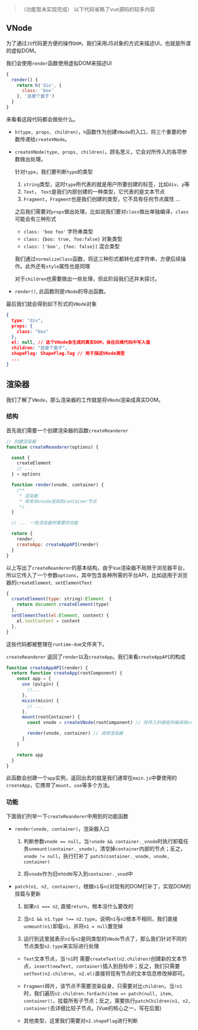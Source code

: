 <!--
 * @Description: 
 * @Author: xluoyu
 * @LastEditTime: 2022-08-14 15:39:57
-->

>（功能暂未实现完成） 以下代码省略了vue源码的较多内容
## VNode

为了通过`JS`代码更方便的操作`DOM`，我们采用JS对象的方式来描述UI，也就是所谓的虚拟DOM。

我们会使用`render`函数使用虚拟DOM来描述UI

```js
{
  render() {
    return h('div', {
      class: 'box'
    }, '这是个盒子')
  }
}
```

来看看这段代码都会做些什么。

* `h(type, props, children)`，`h`函数作为创建`VNode`的入口，将三个重要的参数传递给`createVNode`。
* `createVNode(type, props, children)`，顾名思义，它会对所传入的各项参数做出处理。
  
  针对`type`，我们要判断`type`的类型
  1. `string`类型，这时`type`所代表的就是用户所要创建的标签，比如`div`、`p`等
  2. `Text`， `Text`是我们内部创建的一种类型，它代表的是文本节点
  3. `Fragment`，`Fragment`也是我们创建的类型，它不具有任何节点属性
  ...

  之后我们需要对`props`做出处理，比如说我们要对`class`做出单独编译，`class`可能会有三种形式
  * `class: 'boo foo'` 字符串类型
  * `class: {boo: true, foo:false}` 对象类型
  * `class: ['boo', {foo: false}]` 混合类型

  我们通过`normalizeClass`函数，将这三种形式都转化成字符串，方便后续操作。此外还有`style`属性也是同理

  对于`children`也需要做出一些处理，但此阶段我们还并未探讨。
* `render()`, 此函数则是`VNode`的导出函数。

最后我们就会得到如下形式的`VNode`对象

```json
{
  type: "div",
  props: {
    class: "box"
  },
  el: null, // 这个VNode会生成的真实DOM，会在后续代码中写入值
  children: "这是个盒子",
  shapeFlag: ShapeFlag.Tag // 用于描述VNode类型
  ...
}
```

## 渲染器

我们了解了`VNode`，那么渲染器的工作就是将`VNode`渲染成真实DOM。

### 结构

首先我们需要一个创建渲染器的函数`createReanderer`

```js
// 创建渲染器
function createReanderer(options) {

  const {
    createElement
    // ...
  } = options

  function render(vnode, container) {
    /**
     * 渲染器
     * 用来将vnode渲染到container节点
     */
  }

  // ... 一些渲染器所需要的功能

  return {
    render,
    createApp: createAppAPI(render)
  }
}
```

以上写出了`createReanderer`的基本结构，由于`Vue`渲染器不局限于浏览器平台，所以它传入了一个参数`options`，其中包含各种所需的平台API，比如适用于浏览器的`createElement、setElementText`
```js
{
  createElement(type: string):Element  {
    return document.createElement(type)
  },
  setElementText(el:Element, content) {
    el.textContent = content
  },
}
```
这些代码都被整理在`runtime-dom`文件夹下。

`createReanderer` 返回了`render`以及`createApp`。我们来看`createAppAPI`的构成

```js
function createAppAPI(render) {
  return function createApp(rootComponent) {
    const app = {
      use (pulgin) {
        //...
      },
      mixin(mixin) {
        // ...
      },
      mount(rootContainer) {
        const vnode = createVNode(rootComponent) // 将传入的根组件编译成vnode

        render(vnode, container) // 调用渲染器
      }
    }

    return app
  }
}
```
此函数会创建一个`app`实例，返回出去的就是我们通常在`main.js`中要使用的`createApp`，它携带了`mount`、`use`等多个方法。

### 功能

下面我们列举一下`createReanderer`中用到的功能函数

* `render(vnode, container)`，渲染器入口

  1. 判断参数`vnode == null`，当`!vnode && container._vnode`时执行卸载任务`unmount(container._vnode)`，清空掉`container`内部的节点；反之，`vnode != null`，执行打补丁 `patch(container._vnode, vnode, container)`

  2. 将`vnode`作为旧vnode写入到`container._vnod`中

* `patch(n1, n2, container)`，根据`n1`与`n2`对现有的DOM打补丁，实现DOM的挂载与更新

  1. 如果`n1 === n2`, 直接`return`，根本没什么要改的

  2. 当`n1 && n1.type !== n2.type`，说明`n1`与`n2`根本不相同，我们直接`unmount(n1)`卸载`n1`，并将`n1 = null`置空掉

  3. 运行到这里就表示`n1`与`n2`是同类型的`VNode`节点了，那么我们针对不同的节点类型`n2.type`来实际进行处理

    * `Text`文本节点，当`!n1`时 需要`createText(n2.children)`创建新的文本节点，`insert(newText, container)`插入到目标中；反之，我们只需要`setText(n2.children, n2.el)`直接将现有节点的文本信息修改掉即可。

    * `Fragment`碎片，该节点不需要渲染自身，只需要对比`children`，当`!n1`时，我们遍历`n2.children.forEach(item => patch(null, item, container))`，挂载所有子节点；反之，需要执行`patchChildren(n1, n2, container)`去详细比较子节点。(Vue的核心之一，写在后面)

    * 其他类型，这里我们需要对`n2.shapeFlag`进行判断
